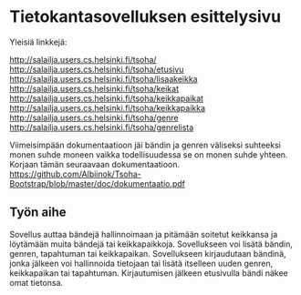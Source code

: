 # Tietokantasovelluksen esittelysivu

Yleisiä linkkejä:

http://salailja.users.cs.helsinki.fi/tsoha/
http://salailja.users.cs.helsinki.fi/tsoha/etusivu
http://salailja.users.cs.helsinki.fi/tsoha/lisaakeikka
http://salailja.users.cs.helsinki.fi/tsoha/keikat
http://salailja.users.cs.helsinki.fi/tsoha/keikkapaikat
http://salailja.users.cs.helsinki.fi/tsoha/keikkapaikka
http://salailja.users.cs.helsinki.fi/tsoha/genre
http://salailja.users.cs.helsinki.fi/tsoha/genrelista

Viimeisimpään dokumentaatioon jäi bändin ja genren väliseksi suhteeksi monen suhde moneen vaikka todellisuudessa se on monen suhde yhteen. Korjaan tämän seuraavaan dokumentaatioon.
https://github.com/Albiinok/Tsoha-Bootstrap/blob/master/doc/dokumentaatio.pdf

## Työn aihe

Sovellus auttaa bändejä hallinnoimaan ja pitämään soitetut keikkansa ja löytämään muita bändejä tai keikkapaikkoja. Sovellukseen voi lisätä bändin, genren, tapahtuman tai keikkapaikan. Sovellukseen kirjaudutaan bändinä, jonka jälkeen voi hallinnoida tietojaan tai lisätä itselleen uuden genren, keikkapaikan tai tapahtuman. Kirjautumisen jälkeen etusivulla bändi näkee omat tietonsa.
